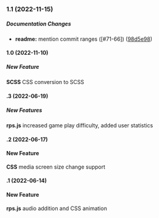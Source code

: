### 1.1 (2022-11-15)
##### Documentation Changes
* **readme:**  mention commit ranges ([#71-66]) ([98d5e98](https://github.com/jtrudat/app-doc/commit/98d5e987b81b1b0c8b8db3cc719729ee61bb4108))


#### 1.0 (2022-11-10)
##### New Feature
**SCSS** CSS conversion to SCSS

#### .3 (2022-06-19)
##### New Features
**rps.js** increased game play difficulty, added user statistics

#### .2 (2022-06-17)
#### New Feature
**CSS** media screen size change support

#### .1 (2022-06-14)
#### New Feature
**rps.js** audio addition and CSS animation


